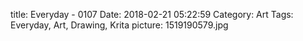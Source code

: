 title: Everyday - 0107
Date: 2018-02-21 05:22:59
Category: Art
Tags: Everyday, Art, Drawing, Krita
picture: 1519190579.jpg
